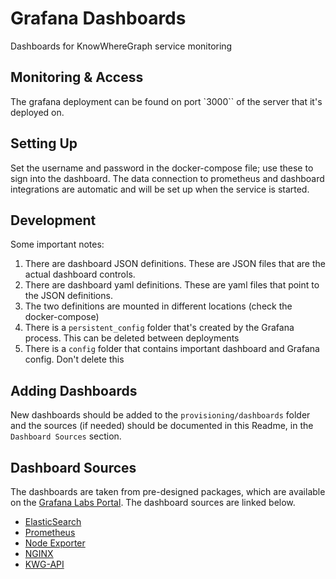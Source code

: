 # Grafana Dashboards

Dashboards for KnowWhereGraph service monitoring

## Monitoring & Access

The grafana deployment can be found on port `3000`` of the server that it's deployed on.

## Setting Up

Set the username and password in the docker-compose file; use these to sign into the dashboard. The data connection to prometheus and dashboard integrations are automatic and will be set up when the service is started.

## Development

Some important notes:

1. There are dashboard JSON definitions. These are JSON files that are the actual dashboard controls.
2. There are dashboard yaml definitions. These are yaml files that point to the JSON definitions.
3. The two definitions are mounted in different locations (check the docker-compose)
4. There is a `persistent_config` folder that's created by the Grafana process. This can be deleted between deployments
5. There is a `config` folder that contains important dashboard and Grafana config. Don't delete this

## Adding Dashboards

New dashboards should be added to the `provisioning/dashboards` folder and the sources (if needed) should be documented in this Readme, in the `Dashboard Sources` section.

## Dashboard Sources

The dashboards are taken from pre-designed packages, which are available on the [Grafana Labs Portal](https://grafana.com/grafana/dashboards/). The dashboard sources are linked below.

- [ElasticSearch](https://grafana.com/grafana/dashboards/3662-prometheus-2-0-overview/)
- [Prometheus](https://grafana.com/grafana/dashboards/3662-prometheus-2-0-overview/)
- [Node Exporter](https://grafana.com/grafana/dashboards/1860-node-exporter-full/)
- [NGINX](https://grafana.com/grafana/dashboards/14900-nginx/)
- [KWG-API](https://grafana.com/grafana/dashboards/16110-fastapi-observability/)
